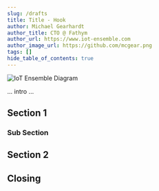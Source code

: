 ```yaml
---
slug: /drafts
title: Title - Hook
author: Michael Gearhardt
author_title: CTO @ Fathym
author_url: https://www.iot-ensemble.com
author_image_url: https://github.com/mcgear.png
tags: []
hide_table_of_contents: true
---
```


![IoT Ensemble Diagram](https://www.iot-ensemble.com/img/iot-ensemble-diagram.png)

... intro ...

## Section 1

### Sub Section

## Section 2

## Closing

